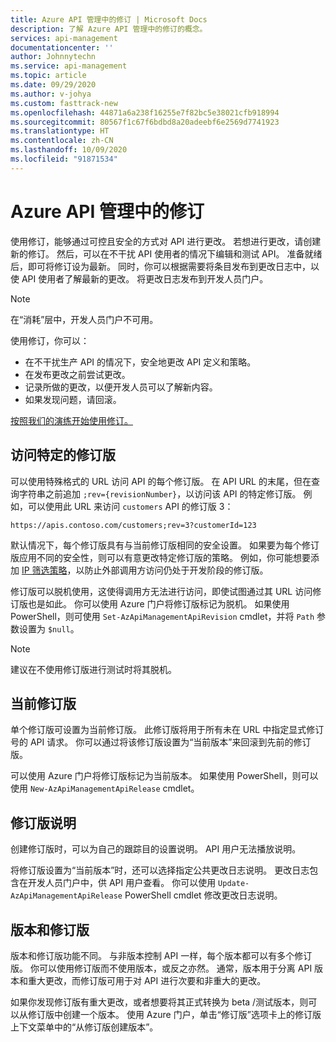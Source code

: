 ```yaml
---
title: Azure API 管理中的修订 | Microsoft Docs
description: 了解 Azure API 管理中的修订的概念。
services: api-management
documentationcenter: ''
author: Johnnytechn
ms.service: api-management
ms.topic: article
ms.date: 09/29/2020
ms.author: v-johya
ms.custom: fasttrack-new
ms.openlocfilehash: 44871a6a238f16255e7f82bc5e38021cfb918994
ms.sourcegitcommit: 80567f1c67f6bdbd8a20adeebf6e2569d7741923
ms.translationtype: HT
ms.contentlocale: zh-CN
ms.lasthandoff: 10/09/2020
ms.locfileid: "91871534"
---
```

# <a name="revisions-in-azure-api-management"></a>Azure API 管理中的修订

使用修订，能够通过可控且安全的方式对 API 进行更改。 若想进行更改，请创建新的修订。 然后，可以在不干扰 API 使用者的情况下编辑和测试 API。 准备就绪后，即可将修订设为最新。 同时，你可以根据需要将条目发布到更改日志中，以使 API 使用者了解最新的更改。 将更改日志发布到开发人员门户。

> [!NOTE]
> 在“消耗”层中，开发人员门户不可用。

使用修订，你可以：

- 在不干扰生产 API 的情况下，安全地更改 API 定义和策略。
- 在发布更改之前尝试更改。
- 记录所做的更改，以便开发人员可以了解新内容。
- 如果发现问题，请回滚。

[按照我们的演练开始使用修订。](./api-management-get-started-revise-api.md)

## <a name="accessing-specific-revisions"></a>访问特定的修订版

可以使用特殊格式的 URL 访问 API 的每个修订版。 在 API URL 的末尾，但在查询字符串之前追加 `;rev={revisionNumber}`，以访问该 API 的特定修订版。 例如，可以使用此 URL 来访问 `customers` API 的修订版 3：

`https://apis.contoso.com/customers;rev=3?customerId=123`

默认情况下，每个修订版具有与当前修订版相同的安全设置。 如果要为每个修订版应用不同的安全性，则可以有意更改特定修订版的策略。 例如，你可能想要添加 [IP 筛选策略](./api-management-access-restriction-policies.md#RestrictCallerIPs)，以防止外部调用方访问仍处于开发阶段的修订版。

修订版可以脱机使用，这使得调用方无法进行访问，即使试图通过其 URL 访问修订版也是如此。 你可以使用 Azure 门户将修订版标记为脱机。 如果使用 PowerShell，则可使用 `Set-AzApiManagementApiRevision` cmdlet，并将 `Path` 参数设置为 `$null`。

> [!NOTE]
> 建议在不使用修订版进行测试时将其脱机。

## <a name="current-revision"></a>当前修订版

单个修订版可设置为当前修订版。 此修订版将用于所有未在 URL 中指定显式修订号的 API 请求。 你可以通过将该修订版设置为“当前版本”来回滚到先前的修订版。

可以使用 Azure 门户将修订版标记为当前版本。 如果使用 PowerShell，则可以使用 `New-AzApiManagementApiRelease` cmdlet。

## <a name="revision-descriptions"></a>修订版说明

创建修订版时，可以为自己的跟踪目的设置说明。 API 用户无法播放说明。

将修订版设置为“当前版本”时，还可以选择指定公共更改日志说明。 更改日志包含在开发人员门户中，供 API 用户查看。 你可以使用 `Update-AzApiManagementApiRelease` PowerShell cmdlet 修改更改日志说明。

## <a name="versions-and-revisions"></a>版本和修订版

版本和修订版功能不同。 与非版本控制 API 一样，每个版本都可以有多个修订版。 你可以使用修订版而不使用版本，或反之亦然。 通常，版本用于分离 API 版本和重大更改，而修订版可用于对 API 进行次要和非重大的更改。

如果你发现修订版有重大更改，或者想要将其正式转换为 beta /测试版本，则可以从修订版中创建一个版本。 使用 Azure 门户，单击“修订版”选项卡上的修订版上下文菜单中的“从修订版创建版本”。


